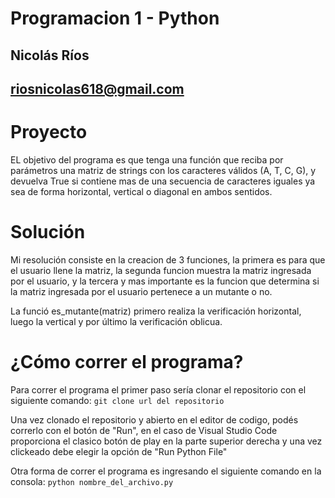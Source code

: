 # Programacion 1 - Python

## Nicolás Ríos
## riosnicolas618@gmail.com

# Proyecto
EL objetivo del programa es que tenga una función que reciba por parámetros una matriz de strings con los caracteres válidos (A, T, C, G), y devuelva True si contiene mas de una secuencia de caracteres iguales ya sea de forma horizontal, vertical o diagonal en ambos sentidos.

# Solución
Mi resolución consiste en la creacion de 3 funciones, la primera es para que el usuario llene la matriz, la segunda funcion muestra la matriz ingresada por el usuario, y la tercera y mas importante es la funcion que determina si la matriz ingresada por el usuario pertenece a un mutante o no.

La funció es_mutante(matriz) primero realiza la verificación horizontal, luego la vertical y por último la verificación oblicua.

# ¿Cómo correr el programa?
Para correr el programa el primer paso sería clonar el repositorio con el siguiente comando:
	`git clone url del repositorio`

Una vez clonado el repositorio y abierto en el editor de codigo, podés correrlo con el botón de "Run", en el caso de Visual Studio Code proporciona el clasico botón de play en la parte superior derecha y una vez clickeado debe elegir la opción de "Run Python File"

Otra forma de correr el programa es ingresando el siguiente comando en la consola:
	`python nombre_del_archivo.py`